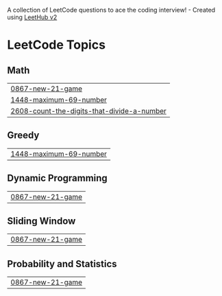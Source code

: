 A collection of LeetCode questions to ace the coding interview! - Created using [LeetHub v2](https://github.com/arunbhardwaj/LeetHub-2.0)
<!---LeetCode Topics Start-->
# LeetCode Topics
## Math
|  |
| ------- |
| [0867-new-21-game](https://github.com/PSVedant/LeetCodeDSA/tree/master/0867-new-21-game) |
| [1448-maximum-69-number](https://github.com/PSVedant/LeetCodeDSA/tree/master/1448-maximum-69-number) |
| [2608-count-the-digits-that-divide-a-number](https://github.com/PSVedant/LeetCodeDSA/tree/master/2608-count-the-digits-that-divide-a-number) |
## Greedy
|  |
| ------- |
| [1448-maximum-69-number](https://github.com/PSVedant/LeetCodeDSA/tree/master/1448-maximum-69-number) |
## Dynamic Programming
|  |
| ------- |
| [0867-new-21-game](https://github.com/PSVedant/LeetCodeDSA/tree/master/0867-new-21-game) |
## Sliding Window
|  |
| ------- |
| [0867-new-21-game](https://github.com/PSVedant/LeetCodeDSA/tree/master/0867-new-21-game) |
## Probability and Statistics
|  |
| ------- |
| [0867-new-21-game](https://github.com/PSVedant/LeetCodeDSA/tree/master/0867-new-21-game) |
<!---LeetCode Topics End-->